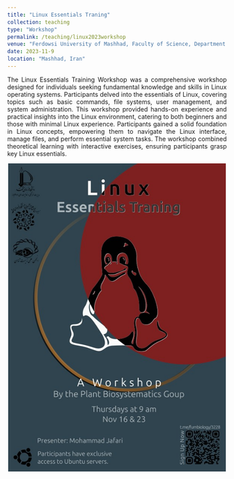 ```yaml
---
title: "Linux Essentials Traning"
collection: teaching
type: "Workshop"
permalink: /teaching/linux2023workshop
venue: "Ferdowsi University of Mashhad, Faculty of Science, Department of Biology"
date: 2023-11-9
location: "Mashhad, Iran"
---
```


<div style="text-align: justify">The Linux Essentials Training Workshop was a comprehensive workshop designed for individuals seeking fundamental knowledge and skills in Linux operating systems. Participants delved into the essentials of Linux, covering topics such as basic commands, file systems, user management, and system administration. This workshop provided hands-on experience and practical insights into the Linux environment, catering to both beginners and those with minimal Linux experience. Participants gained a solid foundation in Linux concepts, empowering them to navigate the Linux interface, manage files, and perform essential system tasks. The workshop combined theoretical learning with interactive exercises, ensuring participants grasp key Linux essentials.</div>

<p
align="center"><img src="https://github.com/Jafarighm/jafarighm.github.io/blob/master/images/linux2023workshop.jpg?raw=true" alt="poster" width="500"></p>
